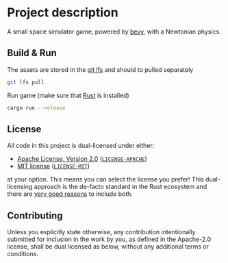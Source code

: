 # Project description

A small space simulator game, powered by [bevy](https://github.com/bevyengine/bevy), with a Newtonian physics.

## Build & Run

The assets are stored in the [git lfs](https://docs.github.com/en/repositories/working-with-files/managing-large-files/installing-git-large-file-storage) and should to pulled separately

```sh
git lfs pull
```

Run game (make sure that [Rust](https://www.rust-lang.org/tools/install) is installed)

```sh
cargo run --release
```

## License

All code in this project is dual-licensed under either:

- [Apache License, Version 2.0](https://www.apache.org/licenses/LICENSE-2.0) ([`LICENSE-APACHE`](LICENSE-APACHE))
- [MIT license](https://opensource.org/licenses/MIT) ([`LICENSE-MIT`](LICENSE-MIT))

at your option.
This means you can select the license you prefer!
This dual-licensing approach is the de-facto standard in the Rust ecosystem and there are [very good reasons](https://github.com/bevyengine/bevy/issues/2373) to include both.

## Contributing

Unless you explicitly state otherwise, any contribution intentionally submitted
for inclusion in the work by you, as defined in the Apache-2.0 license, shall be
dual licensed as below, without any additional terms or conditions.
